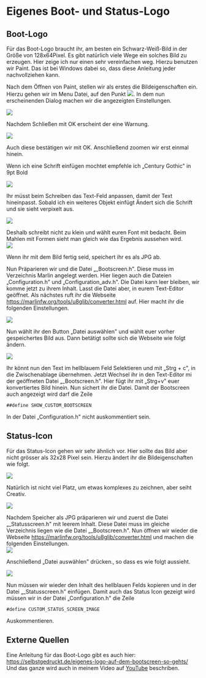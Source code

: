 # Eigenes Boot- und Status-Logo

## Boot-Logo

Für das Boot-Logo braucht ihr, am besten ein Schwarz-Weiß-Bild in der
Größe von 128x64Pixel. Es gibt natürlich viele Wege ein solches Bild zu
erzeugen. Hier zeige ich nur einen sehr vereinfachen weg. Hierzu
benutzen wir Paint. Das ist bei Windows dabei so, dass diese Anleitung
jeder nachvollziehen kann.

Nach dem Öffnen von Paint, stellen wir als erstes die Bildeigenschaften
ein. Hierzu gehen wir im Menu Datei, auf den Punkt
![](.//media/image1.png). In dem nun erscheinenden Dialog machen
wir die angezeigten Einstellungen.

![](.//media/image2.png)

Nachdem Schließen mit OK erscheint der eine Warnung.

![](.//media/image3.png)

Auch diese bestätigen wir mit OK. Anschließend zoomen wir erst einmal
hinein.

Wenn ich eine Schrift einfügen mochtet empfehle ich „Century Gothic" in
9pt Bold

![](.//media/image4.png)

Ihr müsst beim Schreiben das Text-Feld anpassen, damit der Text
hineinpasst. Sobald ich ein weiteres Objekt einfügt Ändert sich die
Schrift und sie sieht verpixelt aus.

![](.//media/image5.png)

Deshalb schreibt nicht zu klein und wählt euren Font mit bedacht. Beim
Mahlen mit Formen sieht man gleich wie das Ergebnis aussehen wird.\
![](.//media/image6.png)

Wenn ihr mit dem Bild fertig seid, speichert ihr es als JPG ab.

Nun Präparieren wir und die Datei „\_Bootscreen.h". Diese muss im
Verzeichnis Marlin angelegt werden. Hier liegen auch die Dateien
„Configuration.h" und „Configuration_adv.h". Die Datei kann leer
bleiben, wir komme jetzt zu ihrem Inhalt. Lasst die Datei aber, in eurem
Text-Editor geöffnet. Als nächstes ruft ihr die Webseite
<https://marlinfw.org/tools/u8glib/converter.html> auf. Hier macht ihr
die folgenden Einstellungen.

![](.//media/image7.png)

Nun wählt ihr den Button „Datei auswählen" und wählt euer vorher
gespeichertes Bild aus. Dann betätigt sollte sich die Webseite wie folgt
ändern.

![](.//media/image8.png)

Ihr könnt nun den Text im hellblauem Feld Selektieren und mit „Strg +
c", in die Zwischenablage übernehmen. Jetzt Wechsel ihr in den
Text-Editor mi der geöffneten Datei „\_Bootscreen.h". Hier fügt ihr mit
„Strg+v" euer konvertiertes Bild hinein. Nun sichert ihr die Datei.
Damit der Bootscreen auch angezeigt wird darf die Zeile

```
##define SHOW_CUSTOM_BOOTSCREEN
```

In der Datei „Configuration.h" nicht auskommentiert sein.

## Status-Icon

Für das Status-Icon gehen wir sehr ähnlich vor. Hier sollte das Bild
aber nicht grösser als 32x28 Pixel sein. Hierzu ändert ihr die
Bildeigenschaften wie folgt.

![](.//media/image9.png)

Natürlich ist nicht viel Platz, um etwas komplexes zu zeichnen, aber
seiht Creativ.

![](.//media/image10.png)

Nachdem Speicher als JPG präparieren wir und zuerst die Datei
„\_Statusscreen.h" mit leerem Inhalt. Diese Datei muss im gleiche
Verzeichnis liegen wie die Datei „\_Bootscreen.h". Nun öffnen wir wieder
die Webseite <https://marlinfw.org/tools/u8glib/converter.html> und
machen die folgenden Einstellungen.\
![](.//media/image11.png)

Anschließend „Datei auswählen" drücken., so dass es wie folgt aussieht.

![](.//media/image12.png)

Nun müssen wir wieder den Inhalt des hellblauen Felds kopieren und in
der Datei „\_Statusscreen.h" einfügen. Damit auch das Status Icon
gezeigt wird müssen wir in der Datei „Configuration.h" die Zeile

```
#define CUSTOM_STATUS_SCREEN_IMAGE
```

Auskommentieren.

## Externe Quellen

Eine Anleitung für das Boot-Logo gibt es auch hier:
<https://selbstgedruckt.de/eigenes-logo-auf-dem-bootscreen-so-gehts/>
Und das ganze wird auch in meinem Video auf [YouTube](https://youtu.be/tOzflUtHxl8) beschriben.
